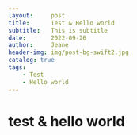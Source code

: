 ```yaml
---
layout:     post
title:      Test & Hello world
subtitle:   This is subtitle
date:       2022-09-26
author:     Jeane
header-img: img/post-bg-swift2.jpg
catalog: true
tags:
    - Test
    - Hello world
---
```


# test & hello world